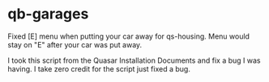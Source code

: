 # qb-garages
Fixed [E] menu when putting your car away for qs-housing. Menu would stay on "E" after your car was put away.

I took this script from the Quasar Installation Documents and fix a bug I was having. I take zero credit for the script just fixed a bug.
